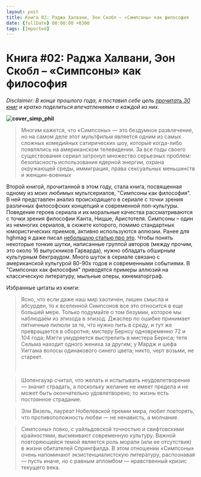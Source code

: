 ```yaml
---
layout: post
title: Книга 02: Раджа Халвани, Эон Скобл – «Симпсоны» как философия
date: {fullDate} 00:00:00 +0300
tags: [Imported]
---
```

# Книга #02: Раджа Халвани, Эон Скобл – «Симпсоны» как философия

_Disclaimer: В конце прошлого года, я поставил себе цель [прочитать 30 книг](https://blog.alexeyev.me/2015/12/30-books-2016/ "2016: 30 книг") и кратко поделиться впечатлениями о каждой из них._

**![cover_simp_phil](https://vlaim.s3.amazonaws.com/uploads/2016/01/cover_simp_phil.jpg)**

> <div class="bm-quote-content-text">Многим кажется, что «Симпсоны» — это бездумное развлечение, но на самом деле этот мультфильм является одним из самых сложных комедийных сатирических шоу, которые когда-либо появлялись на американском телевидении. За все годы своего существования сериал затронул множество серьезных проблем: безопасность использования ядерной энергии, охрана окружающей среды, иммиграция, права сексуальных меньшинств и женщин-военных</div>

Второй книгой, прочитанной в этом году, стала книга, посвященная одному из моих любимых мультсериалов, "Симпсоны как философия". В ней представлен анализ происходящего в сериале с точки зрения различных философских концепций и современной поп-культуры. Поведение героев сериала и их моральные качества рассматриваются с точки зрения философии Канта, Ницше, Аристотеля.
Симпсоны – один из немногих сериалов, в сюжете которого, помимо стандартных юмористических приемов, активно используются аллюзии. Ранее для hghmag я даже писал [небольшую статью про это](https://blog.alexeyev.me/2014/05/simpsons-gif/ "Аллюзии в Симпсонах: кинематограф"). Чтобы понять некоторые тонкие шутки, написанные группой авторов (между прочим, это около 16 выпускников Гарварда), нужно обладать обширным культурным бекграудом. Много шуток в сериале связано с американской культурой 80-90х годов и современными событиями. В "Симпсонах как философия" приводятся примеры аллюзий на классическую литературу, мыльные оперы, кинематорграф.

Избранные цитаты из книги:

> <div class="bm-quote-content-text">Ясно, что если даже наш мир хаотичен, лишен смысла и абсурден, то к вселенной Симпсонов все это относится в еще большей мере. Только подумайте о том безумии, которое мы наблюдаем из эпизода в эпизод. Джаспер по ошибке принимает пятничные пилюли за те, что нужно пить в среду, и тут же превращается в оборотня; мистеру Бернсу одновременно 72 и 104 года; Мэгги умудряется выстрелить в мистера Бернса; тетя Сельма находит одного жениха за другим; у Мардж и шефа Уиггама волосы одинакового синего цвета; никто, черт возьми, не стареет.</div>
> 
>  

> Шопенгауэр считал, что желать и испытывать неудовлетворение — значит страдать, а поскольку желание не имеет предела и не может быть окончательно удовлетворено, то жизнь есть постоянное страдание.

> Эли Визель, лауреат Нобелевской премии мира, любит повторять, что противоположность любви — не ненависть, а молчание.

> Симпсоны» ловко, с уайльдовской точностью и свифтовскими крайностями, высмеивают современную культуру. Важной повторяющейся темой является роль морали (или ее отсутствия) в жизни обитателей Спрингфилда. В этом отношении «Симпсоны» очень напоминают экзистенциалистскую литературу, распознавая — пусть иначе, но с равным апломбом — нравственный кризис текущего века.